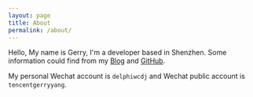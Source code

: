 ```yaml
---
layout: page
title: About
permalink: /about/
---
```

Hello, My name is Gerry, I'm a developer based in Shenzhen. Some information could find from my [Blog] and [GitHub].

My personal Wechat account is `delphiwcdj` and Wechat public account is `tencentgerryyang`. 

[Blog]: http://gerryyang.com：8080
[GitHub]: https://github.com/gerryyang




